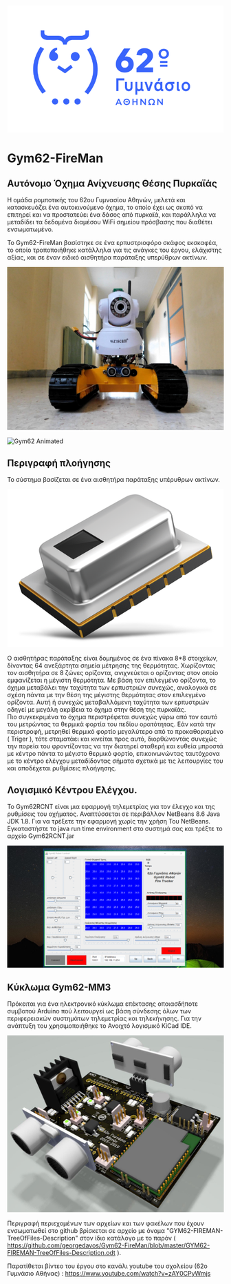 ![62 Γυμνάσιο Αθηνών](./Images/62Buge.png)

# Gym62-FireMan
## Αυτόνομο Όχημα Ανίχνευσης Θέσης Πυρκαϊάς

Η ομάδα ρομποτικής του 62ου Γυμνασίου Αθηνών, μελετά και κατασκευάζει ένα  αυτοκινούμενο όχημα, το οποίο έχει ως σκοπό να επιτηρεί και να προστατεύει ένα δάσος από πυρκαϊά, και παράλληλα να μεταδίδει τα δεδομένα διαμέσου WiFi σημείου πρόσβασης που διαθέτει ενσωματωμένο.

Το Gym62-FireMan βασίστηκε σε ένα ερπυστριοφόρο σκάφος εκσκαφέα, το οποίο τροποποιήθηκε κατάλληλα για τις ανάγκες του έργου, ελάχιστης αξίας, και σε έναν ειδικό αισθητήρα παράταξης υπερύθρων ακτίνων. 

![Gym62 Front](./Images/Gym62-Front.jpg)

![Gym62 Animated](./Images/Gym62-2.gif)

## Περιγραφή πλοήγησης

 Το σύστημα βασίζεται σε ένα αισθητήρα παράταξης υπέρυθρων ακτίνων.
 
 ![Grid Eye](./Images/116843016_Panasonic_Grid-EYEInfraredArraySensors.png)
 
Ο αισθητήρας παράταξης είναι δομημένος σε ένα πίνακα 8*8 στοιχείων, δίνοντας 64 ανεξάρτητα σημεία μέτρησης της θερμότητας.
 Χωρίζοντας τον αισθητήρα σε 8 ζώνες ορίζοντα, ανιχνεύεται ο ορίζοντας στον οποίο εμφανίζεται η μέγιστη θερμότητα. Με βάση τον επιλεγμένο ορίζοντα, το όχημα μεταβάλει την ταχύτητα των ερπυστριών συνεχώς, αναλογικά σε σχέση πάντα με την θέση της μέγιστης θερμότητας στον επιλεγμένο ορίζοντα.
 Αυτή ή συνεχώς μεταβαλλόμενη ταχύτητα των ερπυστριών οδηγεί με μεγάλη ακρίβεια το όχημα στην θέση της πυρκαϊάς.   
 Πιο συγκεκριμένα το όχημα περιστρέφεται συνεχώς γύρω από τον εαυτό του μετρώντας τα θερμικά φορτία του πεδίου ορατότητας. Εάν κατά την περιστροφή, μετρηθεί θερμικό φορτίο μεγαλύτερο από το προκαθορισμένο ( Triger ), τότε σταματάει και κινείται προς αυτό, διορθώνοντάς συνεχώς την πορεία του φροντίζοντας να την διατηρεί σταθερή και ευθεία μπροστά με κέντρο πάντα το μέγιστο θερμικό φορτίο, επικοινωνώντας ταυτόχρονα με το κέντρο ελέγχου μεταδίδοντας σήματα σχετικά με τις λειτουργίες του και αποδέχεται ρυθμίσεις πλοήγησης.

## Λογισμικό Κέντρου Ελέγχου.
Το Gym62RCNT είναι μια εφαρμογή τηλεμετρίας για τον έλεγχο και της ρυθμίσεις του οχήματος.
Αναπτύσσεται σε περιβάλλον NetBeans 8.6 Java JDK 1.8.
Για να τρέξετε την εφαρμογή χωρίς την χρήση Του  NetBeans. Εγκαταστήστε το  java run time environment στο συστημά σας και τρέξτε το αρχείο  Gym62RCNT.jar

![Gym62 Control](./Images/GYM62-control.png)

## Κύκλωμα Gym62-MM3
Πρόκειται για ένα ηλεκτρονικό κύκλωμα επέκτασης οποιασδήποτε συμβατού Arduino πού λειτουργεί ως βάση σύνδεσης όλων των περιφερειακών συστημάτων τηλεμετρίας και τηλεκήνησης.
Για την ανάπτυξη του χρησιμοποιήθηκε το Ανοιχτό λογισμικό  KiCad IDE.

![MM3-1](./Images/MM3-3D1.jpg)


Περιγραφή περιεχομένων των αρχείων και των φακέλων που έχουν ενσωματωθεί στο github βρίσκεται σε αρχείο με όνομα "GYM62-FIREMAN-TreeOfFiles-Description" στον ίδιο κατάλογο με το παρόν ( https://github.com/georgedavos/Gym62-FireMan/blob/master/GYM62-FIREMAN-TreeOfFiles-Description.odt ).

Παρατίθεται βίντεο του έργου στο κανάλι youtube του σχολείου (62ο Γυμνάσιο Αθήνας) : https://www.youtube.com/watch?v=zAY0CPyWmjs


